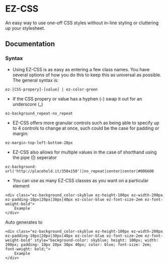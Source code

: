 # EZ-CSS

An easy way to use one-off CSS styles without in-line styling or cluttering up your stylesheet.

## Documentation

### Syntax

- Using EZ-CSS is as easy as entering a few class names. You have several options of how you do this to keep this as universal as possible. The general syntax is:

```
ez-[CSS-propery]-[value] | ez-color-green
```

* If the CSS propery or value has a hyphen (-) swap it out for an underscore (_)
```
ez-background_repeat-no_repeat
```

- EZ-CSS offers more granular controls such as being able to specify up to 4 controls to change at once, such could be the case for padding or margin:
```
ez-margin-top-left-bottom-20px
```

- EZ-CSS also allows for multiple values in the case of shorthand using the pipe (|) seperator
```
ez-background-url('http://placehold.it/350x150')|no_repeat|center|center|#006600
```

- You can use as many EZ-CSS classes as you want on a particular element
```
<div class="ez-background_color-skyblue ez-height-100px ez-width-200px ez-padding-10px|20px|30px|40px ez-color-blue ez-font-size-2em ez-font-weight-bold">
    Example
</div>
```

Auto generates to
```
<div class="ez-background_color-skyblue ez-height-100px ez-width-200px ez-padding-10px|20px|30px|40px ez-color-blue ez-font-size-2em ez-font-weight-bold" style="background-color: skyblue; height: 100px; width: 200px; padding: 10px 20px 30px 40px; color: blue; font-size: 2em; font-weight: bold;">
    Example
</div>
````